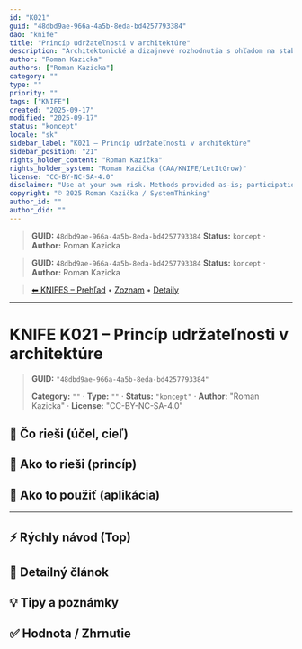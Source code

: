 ```yaml
---
id: "K021"
guid: "48dbd9ae-966a-4a5b-8eda-bd4257793384"
dao: "knife"
title: "Princíp udržateľnosti v architektúre"
description: "Architektonické a dizajnové rozhodnutia s ohľadom na stabilitu a dlhodobosť"
author: "Roman Kazicka"
authors: ["Roman Kazicka"]
category: ""
type: ""
priority: ""
tags: ["KNIFE"]
created: "2025-09-17"
modified: "2025-09-17"
status: "koncept"
locale: "sk"
sidebar_label: "K021 – Princíp udržateľnosti v architektúre"
sidebar_position: "21"
rights_holder_content: "Roman Kazička"
rights_holder_system: "Roman Kazička (CAA/KNIFE/LetItGrow)"
license: "CC-BY-NC-SA-4.0"
disclaimer: "Use at your own risk. Methods provided as-is; participation is voluntary and context-aware."
copyright: "© 2025 Roman Kazička / SystemThinking"
author_id: ""
author_did: ""
---
```

<!-- fm-visible: start -->
> **GUID:** `48dbd9ae-966a-4a5b-8eda-bd4257793384`
> **Status:** `koncept` · **Author:** Roman Kazicka
<!-- fm-visible: end -->
<!-- body:start -->

<!-- fm-visible: start -->
> **GUID:** `48dbd9ae-966a-4a5b-8eda-bd4257793384`
> **Status:** `koncept` · **Author:** Roman Kazicka
<!-- fm-visible: end -->
<!-- body:start -->

<!-- nav:knifes -->
> [⬅ KNIFES – Prehľad](../overview.md) • [Zoznam](../KNIFE_Overview_List.md) • [Detaily](../KNIFE_Overview_Details.md)
---
# KNIFE K021 – Princíp udržateľnosti v architektúre
<!-- fm-visible: start -->

> **GUID:** `"48dbd9ae-966a-4a5b-8eda-bd4257793384"`
>   
> **Category:** `""` · **Type:** `""` · **Status:** `"koncept"` · **Author:** "Roman Kazicka" · **License:** "CC-BY-NC-SA-4.0"
<!-- fm-visible: end -->


## 🎯 Čo rieši (účel, cieľ)

## 🧩 Ako to rieši (princíp)

## 🧪 Ako to použiť (aplikácia)

---

## ⚡ Rýchly návod (Top)

## 📜 Detailný článok

## 💡 Tipy a poznámky

## ✅ Hodnota / Zhrnutie
